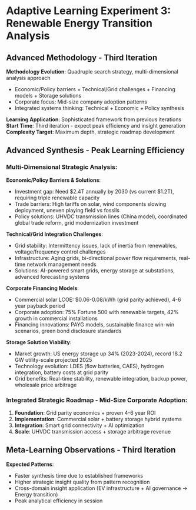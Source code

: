 # Adaptive Learning Experiment 3: Renewable Energy Transition Analysis

## Advanced Methodology - Third Iteration
**Methodology Evolution**: Quadruple search strategy, multi-dimensional analysis approach
- Economic/Policy barriers + Technical/Grid challenges + Financing models + Storage solutions
- Corporate focus: Mid-size company adoption patterns 
- Integrated systems thinking: Technical + Economic + Policy synthesis

**Learning Application**: Sophisticated framework from previous iterations
**Start Time**: Third iteration - expect peak efficiency and insight generation
**Complexity Target**: Maximum depth, strategic roadmap development

## Advanced Synthesis - Peak Learning Efficiency

### Multi-Dimensional Strategic Analysis:
**Economic/Policy Barriers & Solutions**:
- Investment gap: Need $2.4T annually by 2030 (vs current $1.2T), requiring triple renewable capacity
- Trade barriers: High tariffs on solar, wind components slowing deployment, uneven playing field vs fossils
- Policy solutions: UHVDC transmission lines (China model), coordinated global trade reform, grid modernization investment

**Technical/Grid Integration Challenges**:
- Grid stability: Intermittency issues, lack of inertia from renewables, voltage/frequency control challenges
- Infrastructure: Aging grids, bi-directional power flow requirements, real-time network management needs
- Solutions: AI-powered smart grids, energy storage at substations, advanced forecasting systems

**Corporate Financing Models**:
- Commercial solar LCOE: $0.06-0.08/kWh (grid parity achieved), 4-6 year payback period
- Corporate adoption: 75% Fortune 500 with renewable targets, 42% growth in commercial installations
- Financing innovations: PAYG models, sustainable finance win-win scenarios, green bond disclosure standards

**Storage Solution Viability**:
- Market growth: US energy storage up 34% (2023-2024), record 18.2 GW utility-scale projected 2025
- Technology evolution: LDES (flow batteries, CAES), hydrogen integration, battery costs at grid parity
- Grid benefits: Real-time stability, renewable integration, backup power, wholesale price arbitrage

### Integrated Strategic Roadmap - Mid-Size Corporate Adoption:
1. **Foundation**: Grid parity economics + proven 4-6 year ROI
2. **Implementation**: Commercial solar + battery storage hybrid systems
3. **Integration**: Smart grid connectivity + AI optimization
4. **Scale**: UHVDC transmission access + storage arbitrage revenue

## Meta-Learning Observations - Third Iteration
**Expected Patterns**: 
- Faster synthesis time due to established frameworks
- Higher strategic insight quality from pattern recognition
- Cross-domain insight application (EV infrastructure + AI governance → Energy transition)
- Peak analytical efficiency in session